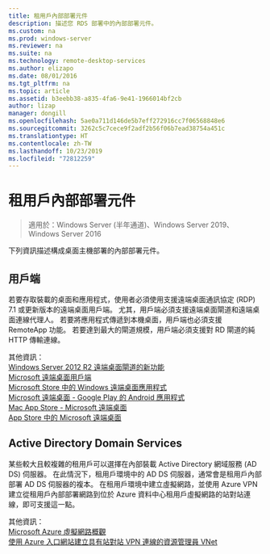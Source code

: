 ```yaml
---
title: 租用戶內部部署元件
description: 描述您 RDS 部署中的內部部署元件。
ms.custom: na
ms.prod: windows-server
ms.reviewer: na
ms.suite: na
ms.technology: remote-desktop-services
ms.author: elizapo
ms.date: 08/01/2016
ms.tgt_pltfrm: na
ms.topic: article
ms.assetid: b3eebb38-a835-4fa6-9e41-1966014bf2cb
author: lizap
manager: dongill
ms.openlocfilehash: 5ae0a711d146de5b7eff272916cc7f06568848e6
ms.sourcegitcommit: 3262c5c7cece9f2adf2b56f06b7ead38754a451c
ms.translationtype: HT
ms.contentlocale: zh-TW
ms.lasthandoff: 10/23/2019
ms.locfileid: "72812259"
---
```

# <a name="tenant-on-premises-components"></a>租用戶內部部署元件

>適用於：Windows Server (半年通道)、Windows Server 2019、Windows Server 2016

下列資訊描述構成桌面主機部署的內部部署元件。  
  
##  <a name="clients"></a>用戶端  
若要存取裝載的桌面和應用程式，使用者必須使用支援遠端桌面通訊協定 (RDP) 7.1 或更新版本的遠端桌面用戶端。 尤其，用戶端必須支援遠端桌面閘道和遠端桌面連線代理人。 若要將應用程式傳遞到本機桌面，用戶端也必須支援 RemoteApp 功能。 若要達到最大的閘道規模，用戶端必須支援對 RD 閘道的純 HTTP 傳輸連線。  
  
其他資訊：  
[Windows Server 2012 R2 遠端桌面閘道的新功能](https://blogs.technet.microsoft.com/enterprisemobility/2013/03/14/whats-new-in-windows-server-2012-remote-desktop-gateway/#transport)  
[Microsoft 遠端桌面用戶端](https://technet.microsoft.com/library/dn473009.aspx)  
[Microsoft Store 中的 Windows 遠端桌面應用程式](https://apps.microsoft.com/windows/app/remote-desktop/051f560e-5e9b-4dad-8b2e-fa5e0b05a480)  
[Microsoft 遠端桌面 - Google Play 的 Android 應用程式](https://play.google.com/store/apps/details?id=com.microsoft.rdc.android)  
[Mac App Store - Microsoft 遠端桌面](https://itunes.apple.com/app/microsoft-remote-desktop/id715768417?mt=12)  
[App Store 中的 Microsoft 遠端桌面](https://itunes.apple.com/app/microsoft-remote-desktop/id714464092?mt=8)  
  
##  <a name="active-directory-domain-services"></a>Active Directory Domain Services  
某些較大且較複雜的租用戶可以選擇在內部裝載 Active Directory 網域服務 (AD DS) 伺服器。 在此情況下，租用戶環境中的 AD DS 伺服器，通常會是租用戶內部部署 AD DS 伺服器的複本。 在租用戶環境中建立虛擬網路，並使用 Azure VPN 建立從租用戶內部部署網路到位於 Azure 資料中心租用戶虛擬網路的站對站連線，即可支援這一點。  
  
其他資訊：  
[Microsoft Azure 虛擬網路概觀](https://azure.microsoft.com/documentation/articles/virtual-networks-overview/)  
[使用 Azure 入口網站建立具有站對站 VPN 連線的資源管理員 VNet](https://azure.microsoft.com/documentation/articles/vpn-gateway-howto-site-to-site-resource-manager-portal/)  


